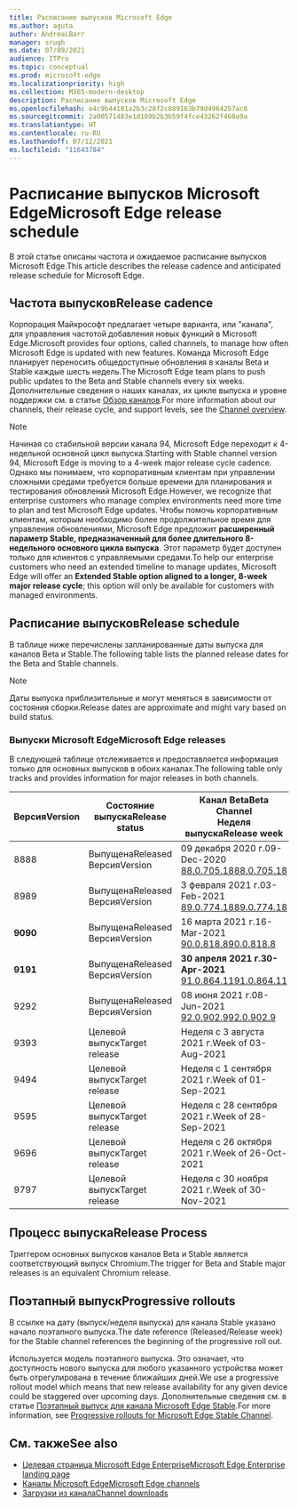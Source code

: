 ```yaml
---
title: Расписание выпусков Microsoft Edge
ms.author: aguta
author: AndreaLBarr
manager: srugh
ms.date: 07/09/2021
audience: ITPro
ms.topic: conceptual
ms.prod: microsoft-edge
ms.localizationpriority: high
ms.collection: M365-modern-desktop
description: Расписание выпусков Microsoft Edge
ms.openlocfilehash: e4c9b44101a2b3c28f2c889163b79d4964257ac8
ms.sourcegitcommit: 2a00571483e1d169b2b3b59f4fce43262f460a9a
ms.translationtype: HT
ms.contentlocale: ru-RU
ms.lasthandoff: 07/12/2021
ms.locfileid: "11643784"
---
```

# <a name="microsoft-edge-release-schedule"></a><span data-ttu-id="cc675-103">Расписание выпусков Microsoft Edge</span><span class="sxs-lookup"><span data-stu-id="cc675-103">Microsoft Edge release schedule</span></span>

<span data-ttu-id="cc675-104">В этой статье описаны частота и ожидаемое расписание выпусков Microsoft Edge.</span><span class="sxs-lookup"><span data-stu-id="cc675-104">This article describes the release cadence and anticipated release schedule for Microsoft Edge.</span></span>

## <a name="release-cadence"></a><span data-ttu-id="cc675-105">Частота выпусков</span><span class="sxs-lookup"><span data-stu-id="cc675-105">Release cadence</span></span>

<span data-ttu-id="cc675-106">Корпорация Майкрософт предлагает четыре варианта, или "канала", для управления частотой добавления новых функций в Microsoft Edge.</span><span class="sxs-lookup"><span data-stu-id="cc675-106">Microsoft provides four options, called channels, to manage how often Microsoft Edge is updated with new features.</span></span> <span data-ttu-id="cc675-107">Команда Microsoft Edge планирует переносить общедоступные обновления в каналы Beta и Stable каждые шесть недель.</span><span class="sxs-lookup"><span data-stu-id="cc675-107">The Microsoft Edge team plans to push public updates to the Beta and Stable channels every six weeks.</span></span> <span data-ttu-id="cc675-108">Дополнительные сведения о наших каналах, их цикле выпуска и уровне поддержки см. в статье [Обзор каналов](./microsoft-edge-channels.md#channel-overview).</span><span class="sxs-lookup"><span data-stu-id="cc675-108">For more information about our channels, their release cycle, and support levels, see the [Channel overview](./microsoft-edge-channels.md#channel-overview).</span></span>

> [!NOTE]
> <span data-ttu-id="cc675-109">Начиная со стабильной версии канала 94, Microsoft Edge переходит к 4-недельной основной цикл выпуска.</span><span class="sxs-lookup"><span data-stu-id="cc675-109">Starting with Stable channel version 94, Microsoft Edge is moving to a 4-week major release cycle cadence.</span></span> <span data-ttu-id="cc675-110">Однако мы понимаем, что корпоративным клиентам при управлении сложными средами требуется больше времени для планирования и тестирования обновлений Microsoft Edge.</span><span class="sxs-lookup"><span data-stu-id="cc675-110">However, we recognize that enterprise customers who manage complex environments need more time to plan and test Microsoft Edge updates.</span></span> <span data-ttu-id="cc675-111">Чтобы помочь корпоративным клиентам, которым необходимо более продолжительное время для управления обновлениями, Microsoft Edge предложит **расширенный параметр Stable, предназначенный для более длительного 8-недельного основного цикла выпуска**. Этот параметр будет доступен только для клиентов с управляемыми средами.</span><span class="sxs-lookup"><span data-stu-id="cc675-111">To help our enterprise customers who need an extended timeline to manage updates, Microsoft Edge will offer an **Extended Stable option aligned to a longer, 8-week major release cycle**; this option will only be available for customers with managed environments.</span></span>

## <a name="release-schedule"></a><span data-ttu-id="cc675-112">Расписание выпусков</span><span class="sxs-lookup"><span data-stu-id="cc675-112">Release schedule</span></span>

<span data-ttu-id="cc675-113">В таблице ниже перечислены запланированные даты выпуска для каналов Beta и Stable.</span><span class="sxs-lookup"><span data-stu-id="cc675-113">The following table lists the planned release dates for the Beta and Stable channels.</span></span>

> [!NOTE]
> <span data-ttu-id="cc675-114">Даты выпуска приблизительные и могут меняться в зависимости от состояния сборки.</span><span class="sxs-lookup"><span data-stu-id="cc675-114">Release dates are approximate and might vary based on build status.</span></span>

### <a name="microsoft-edge-releases"></a><span data-ttu-id="cc675-115">Выпуски Microsoft Edge</span><span class="sxs-lookup"><span data-stu-id="cc675-115">Microsoft Edge releases</span></span>

<span data-ttu-id="cc675-116">В следующей таблице отслеживается и предоставляется информация только для основных выпусков в обоих каналах.</span><span class="sxs-lookup"><span data-stu-id="cc675-116">The following table only tracks and provides information for major releases in both channels.</span></span>

| <span data-ttu-id="cc675-117">Версия</span><span class="sxs-lookup"><span data-stu-id="cc675-117">Version</span></span> | <span data-ttu-id="cc675-118">Состояние выпуска</span><span class="sxs-lookup"><span data-stu-id="cc675-118">Release status</span></span> | <span data-ttu-id="cc675-119">Канал Beta</span><span class="sxs-lookup"><span data-stu-id="cc675-119">Beta Channel</span></span><br><span data-ttu-id="cc675-120">Неделя выпуска</span><span class="sxs-lookup"><span data-stu-id="cc675-120">Release week</span></span> | <span data-ttu-id="cc675-121">Канал Stable</span><span class="sxs-lookup"><span data-stu-id="cc675-121">Stable Channel</span></span><br><span data-ttu-id="cc675-122">Неделя выпуска</span><span class="sxs-lookup"><span data-stu-id="cc675-122">Release week</span></span> |
|---------|-----|------|--------|
| <span data-ttu-id="cc675-123">88</span><span class="sxs-lookup"><span data-stu-id="cc675-123">88</span></span> | <span data-ttu-id="cc675-124">Выпущена</span><span class="sxs-lookup"><span data-stu-id="cc675-124">Released</span></span><br><span data-ttu-id="cc675-125">Версия</span><span class="sxs-lookup"><span data-stu-id="cc675-125">Version</span></span> | <span data-ttu-id="cc675-126">09 декабря 2020 г.</span><span class="sxs-lookup"><span data-stu-id="cc675-126">09-Dec-2020</span></span><br>[<span data-ttu-id="cc675-127">88.0.705.18</span><span class="sxs-lookup"><span data-stu-id="cc675-127">88.0.705.18</span></span>](/deployedge/microsoft-edge-relnote-archive-beta-channel#version-88070518-december-9) | <span data-ttu-id="cc675-128">21 января 2021 г.</span><span class="sxs-lookup"><span data-stu-id="cc675-128">21-Jan-2021</span></span><br>[<span data-ttu-id="cc675-129">88.0.705.50</span><span class="sxs-lookup"><span data-stu-id="cc675-129">88.0.705.50</span></span>](/deployedge/microsoft-edge-relnote-archive-stable-channel#version-88070550-january-21)|
| <span data-ttu-id="cc675-130">89</span><span class="sxs-lookup"><span data-stu-id="cc675-130">89</span></span> | <span data-ttu-id="cc675-131">Выпущена</span><span class="sxs-lookup"><span data-stu-id="cc675-131">Released</span></span><br><span data-ttu-id="cc675-132">Версия</span><span class="sxs-lookup"><span data-stu-id="cc675-132">Version</span></span> | <span data-ttu-id="cc675-133">3 февраля 2021 г.</span><span class="sxs-lookup"><span data-stu-id="cc675-133">03-Feb-2021</span></span><br>[<span data-ttu-id="cc675-134">89.0.774.18</span><span class="sxs-lookup"><span data-stu-id="cc675-134">89.0.774.18</span></span>](/deployedge/microsoft-edge-relnote-beta-channel#version-89077423-february-8) | <span data-ttu-id="cc675-135">4 марта 2021 г.</span><span class="sxs-lookup"><span data-stu-id="cc675-135">04-Mar-2021</span></span><br>[<span data-ttu-id="cc675-136">89.0.774.45</span><span class="sxs-lookup"><span data-stu-id="cc675-136">89.0.774.45</span></span>](/deployedge/microsoft-edge-relnote-stable-channel#version-89077445-march-4) |
| **<span data-ttu-id="cc675-137">90</span><span class="sxs-lookup"><span data-stu-id="cc675-137">90</span></span>** | <span data-ttu-id="cc675-138">Выпущена</span><span class="sxs-lookup"><span data-stu-id="cc675-138">Released</span></span><br><span data-ttu-id="cc675-139">Версия</span><span class="sxs-lookup"><span data-stu-id="cc675-139">Version</span></span> | <span data-ttu-id="cc675-140">16 марта 2021 г.</span><span class="sxs-lookup"><span data-stu-id="cc675-140">16-Mar-2021</span></span><br>[<span data-ttu-id="cc675-141">90.0.818.8</span><span class="sxs-lookup"><span data-stu-id="cc675-141">90.0.818.8</span></span>](/deployedge/microsoft-edge-relnote-beta-channel#version-9008188-march-16) | **<span data-ttu-id="cc675-142">15 апреля 2021 г.</span><span class="sxs-lookup"><span data-stu-id="cc675-142">15-Apr-2021</span></span>**<BR>**[<span data-ttu-id="cc675-143">90.0.818.39</span><span class="sxs-lookup"><span data-stu-id="cc675-143">90.0.818.39</span></span>](/deployedge/microsoft-edge-relnote-stable-channel#version-90081839-april-15)** |
| **<span data-ttu-id="cc675-144">91</span><span class="sxs-lookup"><span data-stu-id="cc675-144">91</span></span>** | <span data-ttu-id="cc675-145">Выпущена</span><span class="sxs-lookup"><span data-stu-id="cc675-145">Released</span></span><br><span data-ttu-id="cc675-146">Версия</span><span class="sxs-lookup"><span data-stu-id="cc675-146">Version</span></span> | **<span data-ttu-id="cc675-147">30 апреля 2021 г.</span><span class="sxs-lookup"><span data-stu-id="cc675-147">30-Apr-2021</span></span>**<br>[<span data-ttu-id="cc675-148">91.0.864.11</span><span class="sxs-lookup"><span data-stu-id="cc675-148">91.0.864.11</span></span>](/deployedge/microsoft-edge-relnote-beta-channel#version-91086411-april-30) | **<span data-ttu-id="cc675-149">27 мая 2021 г.</span><span class="sxs-lookup"><span data-stu-id="cc675-149">27-May-2021</span></span>**<BR>**[<span data-ttu-id="cc675-150">91.0.864.37</span><span class="sxs-lookup"><span data-stu-id="cc675-150">91.0.864.37</span></span>](/deployedge/microsoft-edge-relnote-stable-channel#version-91086437-may-27)** |
| <span data-ttu-id="cc675-151">92</span><span class="sxs-lookup"><span data-stu-id="cc675-151">92</span></span> | <span data-ttu-id="cc675-152">Выпущена</span><span class="sxs-lookup"><span data-stu-id="cc675-152">Released</span></span><br><span data-ttu-id="cc675-153">Версия</span><span class="sxs-lookup"><span data-stu-id="cc675-153">Version</span></span> | <span data-ttu-id="cc675-154">08 июня 2021 г.</span><span class="sxs-lookup"><span data-stu-id="cc675-154">08-Jun-2021</span></span><br>[<span data-ttu-id="cc675-155">92.0.902.9</span><span class="sxs-lookup"><span data-stu-id="cc675-155">92.0.902.9</span></span>](/deployedge/microsoft-edge-relnote-beta-channel#version-9209029-june-08) | <span data-ttu-id="cc675-156">Неделя с 22 июля 2021 г.</span><span class="sxs-lookup"><span data-stu-id="cc675-156">Week of 22-Jul-2021</span></span> |
| <span data-ttu-id="cc675-157">93</span><span class="sxs-lookup"><span data-stu-id="cc675-157">93</span></span> | <span data-ttu-id="cc675-158">Целевой выпуск</span><span class="sxs-lookup"><span data-stu-id="cc675-158">Target release</span></span> | <span data-ttu-id="cc675-159">Неделя с 3 августа 2021 г.</span><span class="sxs-lookup"><span data-stu-id="cc675-159">Week of 03-Aug-2021</span></span> | <span data-ttu-id="cc675-160">Неделя со 2 сентября 2021 г.</span><span class="sxs-lookup"><span data-stu-id="cc675-160">Week of 02-Sep-2021</span></span> |
| <span data-ttu-id="cc675-161">94</span><span class="sxs-lookup"><span data-stu-id="cc675-161">94</span></span> | <span data-ttu-id="cc675-162">Целевой выпуск</span><span class="sxs-lookup"><span data-stu-id="cc675-162">Target release</span></span> | <span data-ttu-id="cc675-163">Неделя с 1 сентября 2021 г.</span><span class="sxs-lookup"><span data-stu-id="cc675-163">Week of 01-Sep-2021</span></span> | <span data-ttu-id="cc675-164">Неделя с 23 сентября 2021 г.</span><span class="sxs-lookup"><span data-stu-id="cc675-164">Week of 23-Sep-2021</span></span> |
| <span data-ttu-id="cc675-165">95</span><span class="sxs-lookup"><span data-stu-id="cc675-165">95</span></span> | <span data-ttu-id="cc675-166">Целевой выпуск</span><span class="sxs-lookup"><span data-stu-id="cc675-166">Target release</span></span> | <span data-ttu-id="cc675-167">Неделя с 28 сентября 2021 г.</span><span class="sxs-lookup"><span data-stu-id="cc675-167">Week of 28-Sep-2021</span></span> | <span data-ttu-id="cc675-168">Неделя с 21 октября 2021 г.</span><span class="sxs-lookup"><span data-stu-id="cc675-168">Week of 21-Oct-2021</span></span> |
| <span data-ttu-id="cc675-169">96</span><span class="sxs-lookup"><span data-stu-id="cc675-169">96</span></span> | <span data-ttu-id="cc675-170">Целевой выпуск</span><span class="sxs-lookup"><span data-stu-id="cc675-170">Target release</span></span> | <span data-ttu-id="cc675-171">Неделя с 26 октября 2021 г.</span><span class="sxs-lookup"><span data-stu-id="cc675-171">Week of 26-Oct-2021</span></span> | <span data-ttu-id="cc675-172">Неделя с 18 ноября 2021 г.</span><span class="sxs-lookup"><span data-stu-id="cc675-172">Week of 18-Nov-2021</span></span> |
| <span data-ttu-id="cc675-173">97</span><span class="sxs-lookup"><span data-stu-id="cc675-173">97</span></span> | <span data-ttu-id="cc675-174">Целевой выпуск</span><span class="sxs-lookup"><span data-stu-id="cc675-174">Target release</span></span> | <span data-ttu-id="cc675-175">Неделя с 30 ноября 2021 г.</span><span class="sxs-lookup"><span data-stu-id="cc675-175">Week of 30-Nov-2021</span></span> | <span data-ttu-id="cc675-176">Неделя с 06 января 2022 г.</span><span class="sxs-lookup"><span data-stu-id="cc675-176">Week of 06-Jan-2022</span></span> |

## <a name="release-process"></a><span data-ttu-id="cc675-177">Процесс выпуска</span><span class="sxs-lookup"><span data-stu-id="cc675-177">Release Process</span></span>

<span data-ttu-id="cc675-178">Триггером основных выпусков каналов Beta и Stable является соответствующий выпуск Chromium.</span><span class="sxs-lookup"><span data-stu-id="cc675-178">The trigger for Beta and Stable major releases is an equivalent Chromium release.</span></span>

## <a name="progressive-rollouts"></a><span data-ttu-id="cc675-179">Поэтапный выпуск</span><span class="sxs-lookup"><span data-stu-id="cc675-179">Progressive rollouts</span></span>

<span data-ttu-id="cc675-180">В ссылке на дату (выпуск/неделя выпуска) для канала Stable указано начало поэтапного выпуска.</span><span class="sxs-lookup"><span data-stu-id="cc675-180">The date reference (Released/Release week) for the Stable channel references the beginning of the progressive roll out.</span></span>

<span data-ttu-id="cc675-181">Используется модель поэтапного выпуска. Это означает, что доступность нового выпуска для любого указанного устройства может быть отрегулирована в течение ближайших дней.</span><span class="sxs-lookup"><span data-stu-id="cc675-181">We use a progressive rollout model which means that new release availability for any given device could be staggered over upcoming days.</span></span> <span data-ttu-id="cc675-182">Дополнительные сведения см. в статье [Поэтапный выпуск для канала Microsoft Edge Stable](/deployedge/microsoft-edge-update-progressive-rollout).</span><span class="sxs-lookup"><span data-stu-id="cc675-182">For more information, see [Progressive rollouts for Microsoft Edge Stable Channel](/deployedge/microsoft-edge-update-progressive-rollout).</span></span>

## <a name="see-also"></a><span data-ttu-id="cc675-183">См. также</span><span class="sxs-lookup"><span data-stu-id="cc675-183">See also</span></span>

- [<span data-ttu-id="cc675-184">Целевая страница Microsoft Edge Enterprise</span><span class="sxs-lookup"><span data-stu-id="cc675-184">Microsoft Edge Enterprise landing page</span></span>](https://aka.ms/EdgeEnterprise)
- [<span data-ttu-id="cc675-185">Каналы Microsoft Edge</span><span class="sxs-lookup"><span data-stu-id="cc675-185">Microsoft Edge channels</span></span>](/deployedge/microsoft-edge-channels)
- [<span data-ttu-id="cc675-186">Загрузки из канала</span><span class="sxs-lookup"><span data-stu-id="cc675-186">Channel downloads</span></span>](https://www.microsoft.com/edge/business/download)